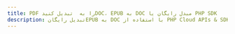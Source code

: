 ---title: PDF را به  تبدیل کنیدDOC، EPUB به DOC مبدل رایگان یا PHP SDKdescription: تبدیل رایگانEPUB به DOC با استفاده از PHP Cloud APIs & SDK همچنین اسناد PDF را در Cloud ایجاد، ویرایش و رندر کنید.---